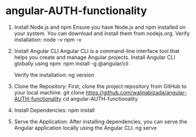 # angular-AUTH-functionality

1. Install Node.js and npm
    Ensure you have Node.js and npm installed on your system. You can download and install them from nodejs.org.
    Verify installation:
      node -v
      npm -v

2. Install Angular CLI
     Angular CLI is a command-line interface tool that helps you create and manage Angular projects.
     Install Angular CLI globally using npm:
     npm install -g @angular/cli
   
     Verify the installation:
       ng version
   
3. Clone the Repository:
      First, clone the project repository from GitHub to your local machine.
      git clone https://github.com/walinabizada/angular-AUTH-functionality
      cd angular-AUTH-functionality
   
4. Install Dependencies:
      npm install

5. Serve the Application:
   After installing dependencies, you can serve the Angular application locally using the Angular CLI.
      ng serve

